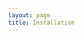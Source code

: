 ```yaml
---
layout: page
title: Installation
---
```

<script type="text/javascript">
window.location.href = "{{ site.baseurl }}/download/";
</script>
